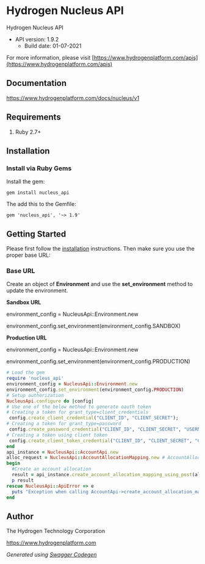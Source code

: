 # Hydrogen Nucleus API

Hydrogen Nucleus API
- API version: 1.9.2
  - Build date: 01-07-2021

For more information, please visit [https://www.hydrogenplatform.com/apis](https://www.hydrogenplatform.com/apis)

## Documentation

https://www.hydrogenplatform.com/docs/nucleus/v1

## Requirements
1. Ruby 2.7+

## Installation

### Install via Ruby Gems

Install the gem:

```shell
gem install nucleus_api
```

The add this to the Gemfile:

    gem 'nucleus_api', '~> 1.9'

## Getting Started

Please first follow the [installation](#installation) instructions. Then make sure you use the proper base URL:

### Base URL

Create an object of **Environment** and use the **set_environment** method to update the environment.

**Sandbox URL**

environment_config = NucleusApi::Environment.new

environment_config.set_environment(environment_config.SANDBOX)

**Production URL**

environment_config = NucleusApi::Environment.new

environment_config.set_environment(environment_config.PRODUCTION)

```ruby
# Load the gem
require 'nucleus_api'
environment_config = NucleusApi::Environment.new
environment_config.set_environment(environment_config.PRODUCTION)
# Setup authorization
NucleusApi.configure do |config|
# Use one of the below method to generate oauth token        
# Creating a token for grant_type=client_credentials
 config.create_client_credential("CLIENT_ID", "CLIENT_SECRET");
# Creating a token for grant_type=password
 config.create_password_credential("CLIENT_ID", "CLIENT_SECRET", "USERNAME", "PASSWORD");
# Creating a token using client token
 config.create_client_token_credential("CLIENT_ID", "CLIENT_SECRET", "CLIENT_TOKEN")
end
api_instance = NucleusApi::AccountApi.new
alloc_request = NucleusApi::AccountAllocationMapping.new # AccountAllocationMapping | allocRequest
begin
  #Create an account allocation
  result = api_instance.create_account_allocation_mapping_using_post(alloc_request)
  p result
rescue NucleusApi::ApiError => e
  puts "Exception when calling AccountApi->create_account_allocation_mapping_using_post: #{e}"
end
```
## Author
The Hydrogen Technology Corporation

https://www.hydrogenplatform.com

*Generated using [Swagger Codegen](https://github.com/swagger-api/swagger-codegen)*
